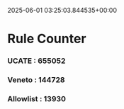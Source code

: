 2025-06-01 03:25:03.844535+00:00
# Rule Counter 
 ### UCATE : 655052

 ### Veneto : 144728

 ### Allowlist : 13930
